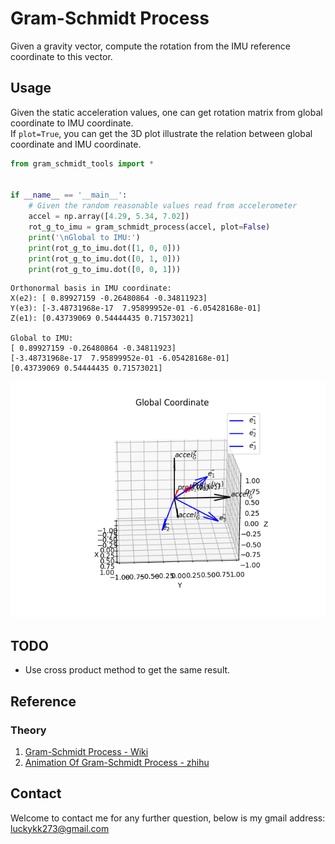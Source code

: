 # Gram-Schmidt Process
Given a gravity vector, compute the rotation from the IMU reference coordinate to this vector.


## Usage
Given the static acceleration values, one can get rotation matrix from global coordinate to IMU coordinate.  
If ```plot=True```, you can get the 3D plot illustrate the relation between global coordinate and IMU coordinate.
```Python
from gram_schmidt_tools import *


if __name__ == '__main__':
    # Given the random reasonable values read from accelerometer
    accel = np.array([4.29, 5.34, 7.02])
    rot_g_to_imu = gram_schmidt_process(accel, plot=False)
    print('\nGlobal to IMU:')
    print(rot_g_to_imu.dot([1, 0, 0]))
    print(rot_g_to_imu.dot([0, 1, 0]))
    print(rot_g_to_imu.dot([0, 0, 1]))
```
```commandline
Orthonormal basis in IMU coordinate:
X(e2): [ 0.89927159 -0.26480864 -0.34811923]
Y(e3): [-3.48731968e-17  7.95899952e-01 -6.05428168e-01]
Z(e1): [0.43739069 0.54444435 0.71573021]

Global to IMU:
[ 0.89927159 -0.26480864 -0.34811923]
[-3.48731968e-17  7.95899952e-01 -6.05428168e-01]
[0.43739069 0.54444435 0.71573021]
```
![Example](https://github.com/luckykk273/Gram-Schmidt-Process/blob/main/example.png)

## TODO
- Use cross product method to get the same result.

## Reference
### Theory
1. [Gram-Schmidt Process - Wiki](https://en.wikipedia.org/wiki/Gram%E2%80%93Schmidt_process)
2. [Animation Of Gram-Schmidt Process - zhihu](https://zhuanlan.zhihu.com/p/136627868)

## Contact
Welcome to contact me for any further question, below is my gmail address:
luckykk273@gmail.com